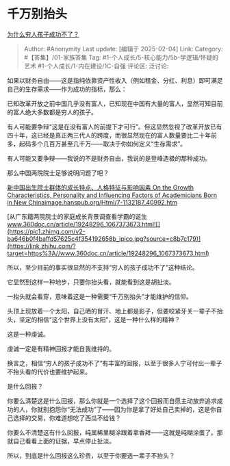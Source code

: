 # 千万别抬头
[为什么穷人孩子成功不了？](https://www.zhihu.com/question/594350477/answer/92509772558)

> Author: #Anonymity
> Last update: [编辑于 2025-02-04]
> Link:
> Category: #【答集】/01-家族答集
> Tag: #1-个人成长/5-核心能力/5b-学逻辑/怀疑的艺术 #1-个人成长/1-内在建设/1C-自强
> 评论区:
> 泛讨论:

如果以财务自由——这是指纯依靠资产性收入（例如租金、分红、利息）即可满足自己的生存需求——作为成功的指标，那么：

已知改革开放之前中国几乎没有富人，已知现在中国有大量的富人，显然可知目前的富人绝大多数都是穷人的孩子。

有人可能要争辩“这是在没有富人的前提下才可行”。但这显然忽视了改革开放已有四十年，这已经是真正两三代人的跨度，而很显然现在的富人数量要比二十年前多，起码多个几百万甚至几千万——取决于你如何定义“生存需求”。

有人可能又要争辩——我说的不是财务自由，我说的是登峰造极的那种成功。

那么中国两院院士足够说明问题了吧？

[新中国出生院士群体的成长特点、人格特征与影响因素 On the Growth Characteristics, Personality and Influencing Factors of Academicians Born in New China​image.hanspub.org/Html/7-1132187_40992.htm](https://link.zhihu.com/?target=https%3A//image.hanspub.org/Html/7-1132187_40992.htm)

[从广东籍两院院士的家庭成长背景调查看学霸的诞生​www.360doc.cn/article/19248296_1067373673.html![](https://pic1.zhimg.com/v2-ba646b0f4baffd57625c4f354192658b_ipico.jpg?source=c8b7c179)](https://link.zhihu.com/?target=https%3A//www.360doc.cn/article/19248296_1067373673.html)

所以，至少目前的事实很显然的不支持“穷人的孩子成功不了”这种结论。

它显然到这样一种地步，只要你抬头看，就能看到这是胡扯淡。

一抬头就会看穿，意味着这是一种需要“千万别抬头”才能维护的信仰。

头顶上现放着一个太阳，自己晒的冒汗、地上都是影子，但要咬紧牙关一辈子不抬头，坚定的相信“这个世界上没有太阳”，这是一种什么样的精神？

这是一种虔诚。

虔诚一定是有精神回报才能自我维持的。

换言之，相信“穷人的孩子成功不了”有丰富的回报，以至于很多人宁可付出一辈子不抬头看的代价也要维护起来。

是什么回报？

你要么清楚这是什么回报，那么你就是一个选择了这个回报而自愿主动放弃追求成功的人，你就别抱怨你“无法成功”了——因为你是拿了好处自己卖掉的，这是你自己选择的交易，你难道想吃了西瓜不给钱？

你要么不清楚这有什么回报，纯属稀里糊涂跟着拿香拜——这就是纯糊涂蛋了。那就自己看看上面的证据，早点停止扯淡。

所以，到底是什么回报这么珍贵，以至于你要选一辈子不抬头？
